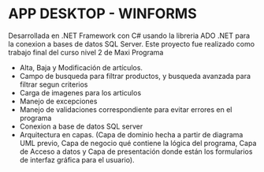 <h1>APP DESKTOP - WINFORMS</h1>
<p>Desarrollada en .NET Framework con C# usando la libreria ADO .NET para la conexion a bases de datos SQL Server. Este proyecto fue realizado como trabajo final del curso nivel 2 de Maxi Programa </p>
<ul>
  <li>Alta, Baja y Modificación de artículos.</li>
   <li>Campo de busqueda para filtrar productos, y busqueda avanzada para filtrar segun criterios</li>
   <li>Carga de imagenes para los articulos</li>
   <li>Manejo de excepciones</li>
   <li>Manejo de validaciones correspondiente para evitar errores en el programa</li>
   <li>Conexion a base de datos SQL server</li>
   <li>Arquitectura en capas. (Capa de dominio hecha a partir de diagrama UML previo, Capa de negocio qué contiene la lógica del programa, Capa de Acceso a datos y Capa de presentación donde están los formularios de interfaz gráfica para el usuario).</li>
</ul>
